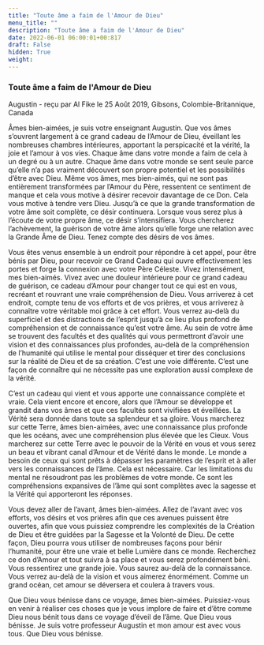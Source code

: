 ```yaml
---
title: "Toute âme a faim de l'Amour de Dieu"
menu_title: ""
description: "Toute âme a faim de l'Amour de Dieu"
date: 2022-06-01 06:00:01+00:817
draft: False
hidden: True
weight:
---
```

### Toute âme a faim de l'Amour de Dieu

Augustin - reçu par Al Fike le 25 Août 2019, Gibsons, Colombie-Britannique, Canada

Âmes bien-aimées, je suis votre enseignant Augustin. Que vos âmes s’ouvrent largement à ce grand cadeau de l’Amour de Dieu, éveillant les nombreuses chambres intérieures, apportant la perspicacité et la vérité, la joie et l’amour à vos vies. Chaque âme dans votre monde a faim de cela à un degré ou à un autre. Chaque âme dans votre monde se sent seule parce qu’elle n’a pas vraiment découvert son propre potentiel et les possibilités d’être avec Dieu. Même vos âmes, mes bien-aimés, qui ne sont pas entièrement transformées par l’Amour du Père, ressentent ce sentiment de manque et cela vous motive à désirer recevoir davantage de ce Don. Cela vous motive à tendre vers Dieu. Jusqu’à ce que la grande transformation de votre âme soit complète, ce désir continuera. Lorsque vous serez plus à l’écoute de votre propre âme, ce désir s’intensifiera. Vous chercherez l’achèvement, la guérison de votre âme alors qu’elle forge une relation avec la Grande Âme de Dieu. Tenez compte des désirs de vos âmes.

Vous êtes venus ensemble à un endroit pour répondre à cet appel, pour être bénis par Dieu, pour recevoir ce Grand Cadeau qui ouvre effectivement les portes et forge la connexion avec votre Père Céleste. Vivez intensément, mes bien-aimés. Vivez avec une douleur intérieure pour ce grand cadeau de guérison, ce cadeau d’Amour pour changer tout ce qui est en vous, recréant et rouvrant une vraie compréhension de Dieu. Vous arriverez à cet endroit, compte tenu de vos efforts et de vos prières, et vous arriverez à connaître votre véritable moi grâce à cet effort. Vous verrez au-delà du superficiel et des distractions de l’esprit jusqu’à ce lieu plus profond de compréhension et de connaissance qu’est votre âme. Au sein de votre âme se trouvent des facultés et des qualités qui vous permettront d’avoir une vision et des connaissances plus profondes, au-delà de la compréhension de l’humanité qui utilise le mental pour disséquer et tirer des conclusions sur la réalité de Dieu et de sa création. C’est une voie différente. C’est une façon de connaître qui ne nécessite pas une exploration aussi complexe de la vérité.

C’est un cadeau qui vient et vous apporte une connaissance complète et vraie. Cela vient encore et encore, alors que l’Amour se développe et grandit dans vos âmes et que ces facultés sont vivifiées et éveillées. La Vérité sera donnée dans toute sa splendeur et sa gloire. Vous marcherez sur cette Terre, âmes bien-aimées, avec une connaissance plus profonde que les océans, avec une compréhension plus élevée que les Cieux. Vous marcherez sur cette Terre avec le pouvoir de la Vérité en vous et vous serez un beau et vibrant canal d’Amour et de Vérité dans le monde. Le monde a besoin de ceux qui sont prêts à dépasser les paramètres de l’esprit et à aller vers les connaissances de l’âme. Cela est nécessaire. Car les limitations du mental ne résoudront pas les problèmes de votre monde. Ce sont les compréhensions expansives de l’âme qui sont complètes avec la sagesse et la Vérité qui apporteront les réponses.

Vous devez aller de l’avant, âmes bien-aimées. Allez de l’avant avec vos efforts, vos désirs et vos prières afin que ces avenues puissent être ouvertes, afin que vous puissiez comprendre les complexités de la Création de Dieu et être guidées par la Sagesse et la Volonté de Dieu. De cette façon, Dieu pourra vous utiliser de nombreuses façons pour bénir l’humanité, pour être une vraie et belle Lumière dans ce monde. Recherchez ce don d’Amour et tout suivra à sa place et vous serez profondément béni. Vous ressentirez une grande joie. Vous saurez au-delà de la connaissance. Vous verrez au-delà de la vision et vous aimerez énormément. Comme un grand océan, cet amour se déversera et coulera à travers vous.

Que Dieu vous bénisse dans ce voyage, âmes bien-aimées. Puissiez-vous en venir à réaliser ces choses que je vous implore de faire et d’être comme Dieu nous bénit tous dans ce voyage d’éveil de l’âme. Que Dieu vous bénisse. Je suis votre professeur Augustin et mon amour est avec vous tous. Que Dieu vous bénisse.



